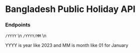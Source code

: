 # Bangladesh Public Holiday API

### Endpoints
`/YYYY` \n
`/YYYY/MM` \n

YYYY is year like 2023 and MM is month like 01 for January
